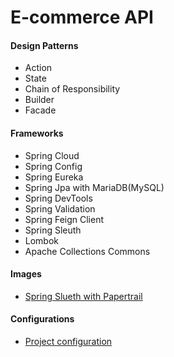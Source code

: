 # E-commerce API 

#### Design Patterns
- Action
- State
- Chain of Responsibility
- Builder
- Facade

#### Frameworks
- Spring Cloud
- Spring Config
- Spring Eureka
- Spring Jpa with MariaDB(MySQL)
- Spring DevTools
- Spring Validation
- Spring Feign Client
- Spring Sleuth
- Lombok
- Apache Collections Commons 

#### Images

- [Spring Slueth with Papertrail](https://user-images.githubusercontent.com/56591417/183304493-26d01aea-716b-423d-a0f4-8789567c54d1.png)

#### Configurations

- [Project configuration](https://github.com/guilhermescherer/config-ecommerce)
